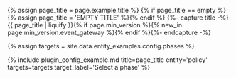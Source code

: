 
{% assign page_title = page.example.title %}
{% if page_title == empty %}{% assign page_title = 'EMPTY TITLE' %}{% endif %}
{%- capture title -%}{{ page_title | liquify }}{% if page.min_version %}{% new_in page.min_version.event_gateway %}{% endif %}{%- endcapture -%}

{% assign targets = site.data.entity_examples.config.phases %}

{% include plugin_config_example.md title=page_title entity='policy' targets=targets target_label='Select a phase' %}